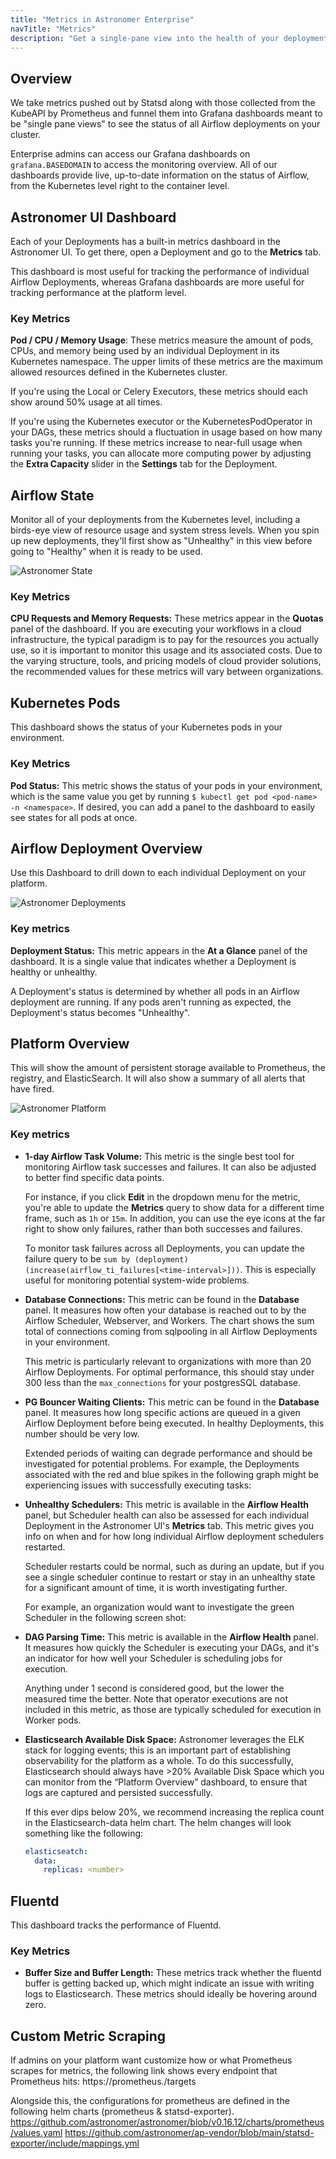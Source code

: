 ```yaml
---
title: "Metrics in Astronomer Enterprise"
navTitle: "Metrics"
description: "Get a single-pane view into the health of your deployments with Grafana dashboards."
---
```


## Overview

We take metrics pushed out by Statsd along with those collected from the KubeAPI by Prometheus and funnel them into Grafana dashboards meant to be "single pane views" to see the status of all Airflow deployments on your cluster.

Enterprise admins can access our Grafana dashboards on `grafana.BASEDOMAIN` to access the monitoring overview. All of our dashboards provide live, up-to-date information on the status of Airflow, from the Kubernetes level right to the container level.

## Astronomer UI Dashboard

Each of your Deployments has a built-in metrics dashboard in the Astronomer UI. To get there, open a Deployment and go to the **Metrics** tab.

This dashboard is most useful for tracking the performance of individual Airflow Deployments, whereas Grafana dashboards are more useful for tracking performance at the platform level.

### Key Metrics

**Pod / CPU / Memory Usage**: These metrics measure the amount of pods, CPUs, and memory being used by an individual Deployment in its Kubernetes namespace. The upper limits of these metrics are the maximum allowed resources defined in the Kubernetes cluster.

If you're using the Local or Celery Executors, these metrics should each show around 50% usage at all times.

If you're using the Kubernetes executor or the KubernetesPodOperator in your DAGs, these metrics should a fluctuation in usage based on how many tasks you're running. If these metrics increase to near-full usage when running your tasks, you can allocate more computing power by adjusting the **Extra Capacity** slider in the **Settings** tab for the Deployment.

## Airflow State
Monitor all of your deployments from the Kubernetes level, including a birds-eye view of resource usage and system stress levels. When you spin up new deployments, they'll first show as "Unhealthy" in this view before going to "Healthy" when it is ready to be used.

![Astronomer State](https://assets2.astronomer.io/main/docs/ee/airflow_state.png)

### Key Metrics

**CPU Requests and Memory Requests:** These metrics appear in the **Quotas** panel of the dashboard. If you are executing your workflows in a cloud infrastructure, the typical paradigm is to pay for the resources you actually use, so it is important to monitor this usage and its associated costs. Due to the varying structure, tools, and pricing models of cloud provider solutions, the recommended values for these metrics will vary between organizations.

## Kubernetes Pods

This dashboard shows the status of your Kubernetes pods in your environment.

### Key Metrics

**Pod Status:** This metric shows the status of your pods in your environment, which is the same value you get by running `$ kubectl get pod <pod-name> -n <namespace>`. If desired, you can add a panel to the dashboard to easily see states for all pods at once.

## Airflow Deployment Overview

Use this Dashboard to drill down to each individual Deployment on your platform.

![Astronomer Deployments](https://assets2.astronomer.io/main/docs/ee/airflow_deployment_overview.png)

### Key metrics

**Deployment Status:** This metric appears in the **At a Glance** panel of the dashboard. It is a single value that indicates whether a Deployment is healthy or unhealthy.

A Deployment's status is determined by whether all pods in an Airflow deployment are running. If any pods aren't running as expected, the Deployment's status becomes "Unhealthy".


## Platform Overview
This will show the amount of persistent storage available to Prometheus, the registry, and ElasticSearch. It will also show a summary of all alerts that have fired.

![Astronomer Platform](https://assets2.astronomer.io/main/docs/ee/platform_overview.png)

### Key metrics

- **1-day Airflow Task Volume:** This metric is the single best tool for monitoring Airflow task successes and failures. It can also be adjusted to better find specific data points.

    For instance, if you click **Edit** in the dropdown menu for the metric, you're able to update the **Metrics** query to show data for a different time frame, such as `1h` or `15m`. In addition, you can use the eye icons at the far right to show only failures, rather than both successes and failures.

    To monitor task failures across all Deployments, you can update the failure query to be `sum by (deployment) (increase(airflow_ti_failures[<time-interval>]))`. This is especially useful for monitoring potential system-wide problems.

- **Database Connections:** This metric can be found in the **Database** panel. It measures how often your database is reached out to by the Airflow Scheduler, Webserver, and Workers. The chart shows the sum total of connections coming from sqlpooling in all Airflow Deployments in your environment.

    This metric is particularly relevant to organizations with more than 20 Airflow Deployments. For optimal performance, this should stay under 300 less than the `max_connections` for your postgresSQL database.  

- **PG Bouncer Waiting Clients:** This metric can be found in the **Database** panel. It measures how long specific actions are queued in a given Airflow Deployment before being executed. In healthy Deployments, this number should be very low.

    Extended periods of waiting can degrade performance and should be investigated for potential problems. For example, the Deployments associated with the red and blue spikes in the following graph might be experiencing issues with successfully executing tasks:

- **Unhealthy Schedulers:**  This metric is available in the **Airflow Health** panel, but Scheduler health can also be assessed for each individual Deployment in the Astronomer UI's **Metrics** tab. This metric gives you info on when and for how long individual Airflow deployment schedulers restarted.  

    Scheduler restarts could be normal, such as during an update, but if you see a single scheduler continue to restart or stay in an unhealthy state for a significant amount of time, it is worth investigating further.

    For example, an organization would want to investigate the green Scheduler in the following screen shot:


- **DAG Parsing Time:** This metric is available in the **Airflow Health** panel. It measures how quickly the Scheduler is executing your DAGs, and it's an indicator for how well your Scheduler is scheduling jobs for execution.

   Anything under 1 second is considered good, but the lower the measured time the better. Note that operator executions are not included in this metric, as those are typically scheduled for execution in Worker pods.

- **Elasticsearch Available Disk Space:** Astronomer leverages the ELK stack for logging events; this is an important part of establishing observability for the platform as a whole. To do this successfully, Elasticsearch should always have >20% Available Disk Space which you can monitor from the “Platform Overview” dashboard, to ensure that logs are captured and persisted successfully.

   If this ever dips below 20%, we recommend increasing the replica count in the Elasticsearch-data helm chart. The helm changes will look something like the following:

   ```yaml
   elasticseatch:
     data:
       replicas: <number>
   ```

## Fluentd

This dashboard tracks the performance of Fluentd.

### Key Metrics

- **Buffer Size and Buffer Length:** These metrics track whether the fluentd buffer is getting backed up, which might indicate an issue with writing logs to Elasticsearch. These metrics should ideally be hovering around zero.


## Custom Metric Scraping

If admins on your platform want customize how or what Prometheus scrapes for metrics, the following link shows every endpoint that Prometheus hits: https://prometheus.<BASEDOMAIN>/targets

Alongside this, the configurations for prometheus are defined in the following helm charts (prometheus & statsd-exporter).   https://github.com/astronomer/astronomer/blob/v0.16.12/charts/prometheus/values.yaml
https://github.com/astronomer/ap-vendor/blob/main/statsd-exporter/include/mappings.yml
